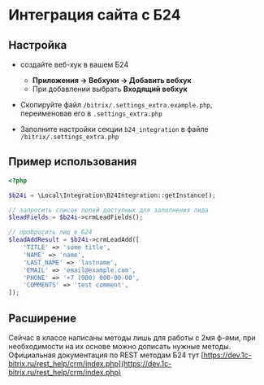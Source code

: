 # Интеграция сайта с Б24

## Настройка

* создайте веб-хук в вашем Б24
  * **Приложения → Вебхуки → Добавить вебхук**
  * При добавлении выбрать **Входящий вебхук**

* Скопируйте файл ```/bitrix/.settings_extra.example.php```, переименовав его в ```.settings_extra.php```

* Заполните настройки секции ```b24_integration``` в файле ```/bitrix/.settings_extra.php```

## Пример использования

```php
<?php

$b24i = \Local\Integration\B24Integration::getInstance();

// запросить список полей доступных для заполнения лида
$leadFields = $b24i->crmLeadFields();

// пробросить лид в Б24
$leadAddResult = $b24i->crmLeadAdd([
    'TITLE' => 'some title',
    'NAME' => 'name',
    'LAST_NAME' => 'lastname',
    'EMAIL' => 'email@example.com',
    'PHONE' => '+7 (900) 000-00-00',
    'COMMENTS' => 'test comment',
]);

```

## Расширение

Сейчас в классе написаны методы лишь для работы с 2мя ф-ями, при необходимости на их основе можно дописать нужные методы.
Официальная документация по REST методам Б24 тут [https://dev.1c-bitrix.ru/rest_help/crm/index.php](https://dev.1c-bitrix.ru/rest_help/crm/index.php)

